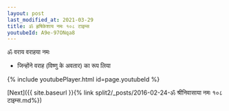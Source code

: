 ```yaml
---
layout: post
last_modified_at: 2021-03-29
title: ॐ हृषिकेशाय नमः १०८ टाइम्स
youtubeId: A9e-97ONqa8
---
```

 
 
 ॐ वराय वराहया नमः  
 
 -  जिन्होंने वराह (विष्णु के अवतार) का रूप लिया 
 
  
 
  
 
 
 
 
 
 


{% include youtubePlayer.html id=page.youtubeId %}
 
[Next]({{ site.baseurl }}{% link  split2/_posts/2016-02-24-ॐ श्रीनिवासाया नमः १०८ टाइम्स.md%})
 
